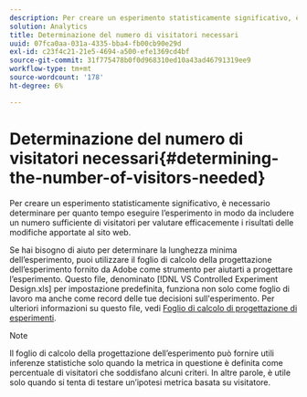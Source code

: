 ```yaml
---
description: Per creare un esperimento statisticamente significativo, è necessario determinare per quanto tempo eseguire l’esperimento in modo da includere un numero sufficiente di visitatori per valutare efficacemente i risultati delle modifiche apportate al sito web.
solution: Analytics
title: Determinazione del numero di visitatori necessari
uuid: 07fca0aa-031a-4335-bba4-fb00cb90e29d
exl-id: c23f4c21-21e5-4694-a500-efe1369cd4bf
source-git-commit: 31f775478b0f0d968310ed10a43ad46791319ee9
workflow-type: tm+mt
source-wordcount: '178'
ht-degree: 6%

---
```


# Determinazione del numero di visitatori necessari{#determining-the-number-of-visitors-needed}

Per creare un esperimento statisticamente significativo, è necessario determinare per quanto tempo eseguire l’esperimento in modo da includere un numero sufficiente di visitatori per valutare efficacemente i risultati delle modifiche apportate al sito web.

Se hai bisogno di aiuto per determinare la lunghezza minima dell’esperimento, puoi utilizzare il foglio di calcolo della progettazione dell’esperimento fornito da Adobe come strumento per aiutarti a progettare l’esperimento. Questo file, denominato [!DNL VS Controlled Experiment Design.xls] per impostazione predefinita, funziona non solo come foglio di lavoro ma anche come record delle tue decisioni sull&#39;esperimento. Per ulteriori informazioni su questo file, vedi [Foglio di calcolo di progettazione di esperimenti](../../../home/c-undst-ctrld-exp/t-exp-dsn-spst.md#task-d7f674980fe9415d80371d6020bcf164).

>[!NOTE]
>
>Il foglio di calcolo della progettazione dell’esperimento può fornire utili inferenze statistiche solo quando la metrica in questione è definita come percentuale di visitatori che soddisfano alcuni criteri. In altre parole, è utile solo quando si tenta di testare un’ipotesi metrica basata su visitatore.
